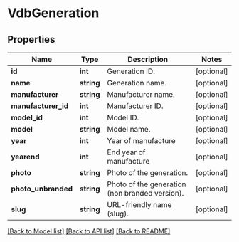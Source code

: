 # VdbGeneration

## Properties
Name | Type | Description | Notes
------------ | ------------- | ------------- | -------------
**id** | **int** | Generation ID. | [optional] 
**name** | **string** | Generation name. | [optional] 
**manufacturer** | **string** | Manufacturer name. | [optional] 
**manufacturer_id** | **int** | Manufacturer ID. | [optional] 
**model_id** | **int** | Model ID. | [optional] 
**model** | **string** | Model name. | [optional] 
**year** | **int** | Year of manufacture | [optional] 
**yearend** | **int** | End year of manufacture | [optional] 
**photo** | **string** | Photo of the generation. | [optional] 
**photo_unbranded** | **string** | Photo of the generation (non branded version). | [optional] 
**slug** | **string** | URL-friendly name (slug). | [optional] 

[[Back to Model list]](../README.md#documentation-for-models) [[Back to API list]](../README.md#documentation-for-api-endpoints) [[Back to README]](../README.md)

